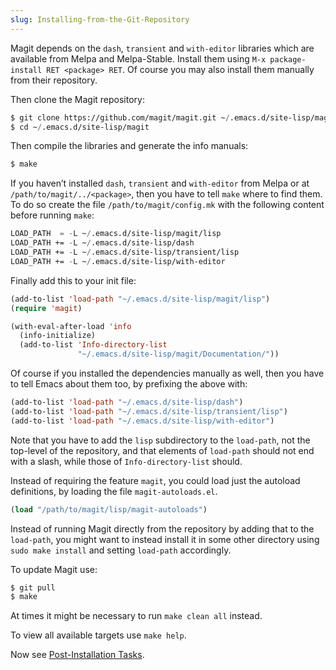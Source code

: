 ```yaml
---
slug: Installing-from-the-Git-Repository
---
```


Magit depends on the `dash`, `transient` and `with-editor` libraries which are available from Melpa and Melpa-Stable. Install them using `M-x package-install RET <package> RET`. Of course you may also install them manually from their repository.

Then clone the Magit repository:

```lisp
$ git clone https://github.com/magit/magit.git ~/.emacs.d/site-lisp/magit
$ cd ~/.emacs.d/site-lisp/magit
```

Then compile the libraries and generate the info manuals:

```lisp
$ make
```

If you haven’t installed `dash`, `transient` and `with-editor` from Melpa or at `/path/to/magit/../<package>`, then you have to tell `make` where to find them. To do so create the file `/path/to/magit/config.mk` with the following content before running `make`:

```lisp
LOAD_PATH  = -L ~/.emacs.d/site-lisp/magit/lisp
LOAD_PATH += -L ~/.emacs.d/site-lisp/dash
LOAD_PATH += -L ~/.emacs.d/site-lisp/transient/lisp
LOAD_PATH += -L ~/.emacs.d/site-lisp/with-editor
```

Finally add this to your init file:

```lisp
(add-to-list 'load-path "~/.emacs.d/site-lisp/magit/lisp")
(require 'magit)

(with-eval-after-load 'info
  (info-initialize)
  (add-to-list 'Info-directory-list
               "~/.emacs.d/site-lisp/magit/Documentation/"))
```

Of course if you installed the dependencies manually as well, then you have to tell Emacs about them too, by prefixing the above with:

```lisp
(add-to-list 'load-path "~/.emacs.d/site-lisp/dash")
(add-to-list 'load-path "~/.emacs.d/site-lisp/transient/lisp")
(add-to-list 'load-path "~/.emacs.d/site-lisp/with-editor")
```

Note that you have to add the `lisp` subdirectory to the `load-path`, not the top-level of the repository, and that elements of `load-path` should not end with a slash, while those of `Info-directory-list` should.

Instead of requiring the feature `magit`, you could load just the autoload definitions, by loading the file `magit-autoloads.el`.

```lisp
(load "/path/to/magit/lisp/magit-autoloads")
```

Instead of running Magit directly from the repository by adding that to the `load-path`, you might want to instead install it in some other directory using `sudo make install` and setting `load-path` accordingly.

To update Magit use:

```lisp
$ git pull
$ make
```

At times it might be necessary to run `make clean all` instead.

To view all available targets use `make help`.

Now see [Post-Installation Tasks](Post_002dInstallation-Tasks).
